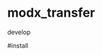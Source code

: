 modx_transfer
=============

develop

#install

  <?php

  $_SERVER['DOCUMENT_ROOT'].'/assets/modules/transfer/index.php';

=============
Что в плане на разработку
=============
- преобразование урл
- замена старых на новые
- перенос структуры
- перенос контента
- автоустановка modx
- перенос с хостинга на хостинг
